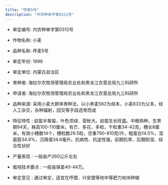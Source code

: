 ```yaml
---
title: "呼麦5号"
description: "内农种审字第0312号"
---
```

* 审定编号:  内农种审字第0312号

*  作物名称:  小麦

*  品种名称:  呼麦5号

*  审定年份:  1999

*  审定单位:  内蒙古自治区

* 育种者:  海拉尔农牧场管理局农业处和黑龙江农垦总局九三科研所

*  申请者:  海拉尔农牧场管理局农业处和黑龙江农垦总局九三科研所

*  品种来源:  采用小麦大群体育种法，以小黑麦562为母本，小麦833为父本，经人工杂交，杂种辐射，回交等手段选育而成


*  特征特性 : 
幼苗半匍匐，叶色浓绿、营帐大。幼苗生长旺盛。中晚熟种，生育期94天，株高100-110厘米，有芒、多花、多粒，千粒重34-42克，穗长8厘米，有效小穗数14个，穗粒数29.5粒，空重790-810克/升，粗蛋白14.5%，湿面筋34.9%，沉降值34.6毫升。抗病性、抗逆性强，前期抗旱、后期耐湿、综合性状好

 
*  产量表现 : 
一般亩产260公斤左右


*  栽培技术要点 : 
一般亩保苗40-44万。

*  审定意见 : 
通过审定，适宜在呼盟、兴安盟等地中等肥力地块种植

